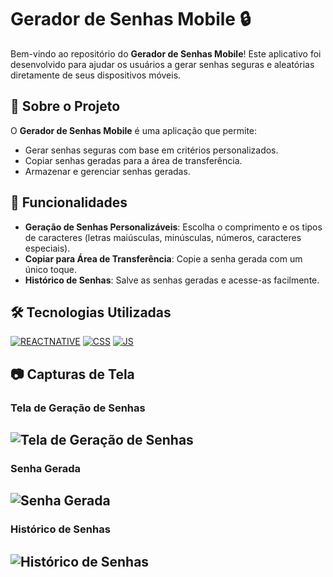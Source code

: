 # Gerador de Senhas Mobile 🔒

Bem-vindo ao repositório do **Gerador de Senhas Mobile**! Este aplicativo foi desenvolvido para ajudar os usuários a gerar senhas seguras e aleatórias diretamente de seus dispositivos móveis.

## 📜 Sobre o Projeto

O **Gerador de Senhas Mobile** é uma aplicação que permite:

- Gerar senhas seguras com base em critérios personalizados.
- Copiar senhas geradas para a área de transferência.
- Armazenar e gerenciar senhas geradas.

## 🚀 Funcionalidades

- **Geração de Senhas Personalizáveis**: Escolha o comprimento e os tipos de caracteres (letras maiúsculas, minúsculas, números, caracteres especiais).
- **Copiar para Área de Transferência**: Copie a senha gerada com um único toque.
- **Histórico de Senhas**: Salve as senhas geradas e acesse-as facilmente.

## 🛠️ Tecnologias Utilizadas

[![REACTNATIVE](https://img.shields.io/badge/React_Native-3c4048?style=for-the-badge&logo=react&logoColor=61DAFB)]()
[![CSS](https://img.shields.io/badge/CSS3-1572B6?style=for-the-badge&logo=css3&logoColor=white)]()
[![JS](https://img.shields.io/badge/JavaScript-F7DF1E?style=for-the-badge&logo=javascript&logoColor=black)]()

## 📷 Capturas de Tela

### Tela de Geração de Senhas
![Tela de Geração de Senhas](https://portfolio.descubraserragaucha.com/assets/PassGen.png)
---

### Senha Gerada
![Senha Gerada](https://portfolio.descubraserragaucha.com/assets/PassGen0.png)
---

### Histórico de Senhas
![Histórico de Senhas](https://portfolio.descubraserragaucha.com/assets/PassGen1.png)
---
